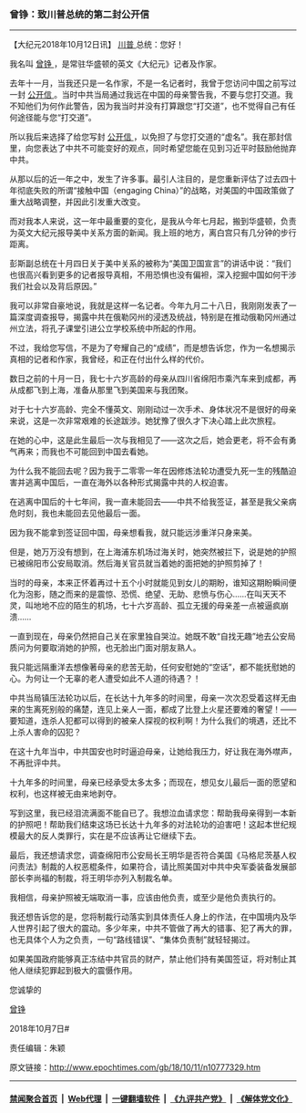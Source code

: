 ### 曾铮：致川普总统的第二封公开信
------------------------

<p>
 【大纪元2018年10月12日讯】
 <a href="http://www.epochtimes.com/gb/tag/%E5%B7%9D%E6%99%AE.html">
  川普
 </a>
 总统：您好！
</p>
<p>
 我名叫
 <a href="http://www.epochtimes.com/gb/tag/%E6%9B%BE%E9%93%AE.html">
  曾铮
 </a>
 ，是常驻华盛顿的英文《大纪元》记者及作家。
</p>
<p>
 去年十一月，当我还只是一名作家，不是一名记者时，我曾于您访问中国之前写过一封
 <a href="http://www.epochtimes.com/gb/tag/%E5%85%AC%E5%BC%80%E4%BF%A1.html">
  公开信
 </a>
 。当时中共当局通过我远在中国的母亲警告我，不要与您打交道。我不知他们为何作此警告，因为我当时并没有打算跟您“打交道”，也不觉得自己有任何途径能与您“打交道”。
</p>
<p>
 所以我后来选择了给您写封
 <a href="http://www.epochtimes.com/gb/tag/%E5%85%AC%E5%BC%80%E4%BF%A1.html">
  公开信
 </a>
 ，以免担了与您打交道的“虚名”。我在那封信里，向您表达了中共不可能变好的观点，同时希望您能在见到习近平时鼓励他抛弃中共。
</p>
<p>
 从那以后的近一年之中，发生了许多事。最引人注目的，是您重新评估了过去四十年彻底失败的所谓“接触中国（engaging China）”的战略，对美国的中国政策做了重大战略调整，并因此引发重大改变。
</p>
<p>
 而对我本人来说，这一年中最重要的变化，是我从今年七月起，搬到华盛顿，负责为英文大纪元报导美中关系方面的新闻。我上班的地方，离白宫只有几分钟的步行距离。
</p>
<p>
 彭斯副总统在十月四日关于美中关系的被称为“美国卫国宣言”的讲话中说：“我们也很高兴看到更多的记者报导真相，不用恐惧也没有偏袒，深入挖掘中国如何干涉我们社会以及背后原因。”
</p>
<p>
 我可以非常自豪地说，我就是这样一名记者。今年九月二十八日，我刚刚发表了一篇深度调查报导，揭露中共在俄勒冈州的浸透及统战，特别是在推动俄勒冈州通过州立法，将孔子课堂引进公立学校系统中所起的作用。
</p>
<p>
 不过，我给您写信，不是为了夸耀自己的“成绩”，而是想告诉您，作为一名想揭示真相的记者和作家，我曾经，和正在付出什么样的代价。
</p>
<p>
 数日之前的十月一日，我七十六岁高龄的母亲从四川省绵阳市乘汽车来到成都，再从成都飞到上海，准备从那里飞到美国来与我团聚。
</p>
<p>
 对于七十六岁高龄、完全不懂英文、刚刚动过一次手术、身体状况不是很好的母亲来说，这是一次非常艰难的长途跋涉。她犹豫了很久才下决心踏上此次旅程。
</p>
<p>
 在她的心中，这是此生最后一次与我相见了——这次之后，她会更老，将不会有勇气再来；而我也不可能回到中国去看她。
</p>
<p>
 为什么我不能回去呢？因为我于二零零一年在因修炼法轮功遭受九死一生的残酷迫害并逃离中国后，一直在海外以各种形式揭露中共的人权迫害。
</p>
<p>
 在逃离中国后的十七年间，我一直未能回去——中共不给我签证，甚至是我父亲病危时刻，我也未能回去见他最后一面。
</p>
<p>
 因为我不能拿到签证回中国，母亲想看我，就只能远涉重洋只身来美。
</p>
<p>
 但是，她万万没有想到，在上海浦东机场过海关时，她突然被拦下，说是她的护照已被绵阳市公安局取消。然后海关官员就当着她的面把她的护照剪掉了！
</p>
<p>
 当时的母亲，本来正怀着再过十五个小时就能见到女儿的期盼，谁知这期盼瞬间便化为泡影，随之而来的是震惊、恐慌、绝望、无助、悲愤与伤心……在叫天天不灵，叫地地不应的陌生的机场，七十六岁高龄、孤立无援的母亲差一点被逼疯崩溃……
</p>
<p>
 一直到现在，母亲仍然把自己关在家里独自哭泣。她既不敢“自找无趣”地去公安局质问为何要取消她的护照，也无脸出门面对朋友熟人。
</p>
<p>
 我只能远隔重洋去想像著母亲的悲苦无助，任何安慰她的“空话”，都不能抚慰她的心。为何让一个无辜的老人遭受如此不人道的待遇？！
</p>
<p>
 中共当局镇压法轮功以后，在长达十九年多的时间里，母亲一次次忍受着这样无由来的生离死别般的痛楚，连见上亲人一面，都成了比登上火星还要难的奢望！——要知道，连杀人犯都可以得到的被亲人探视的权利啊！为什么我们的境遇，还比不上杀人害命的囚犯？
</p>
<p>
 在这十九年当中，中共国安也时时逼迫母亲，让她给我压力，好让我在海外噤声，不再批评中共。
</p>
<p>
 十九年多的时间里，母亲已经承受太多太多；而现在，想见女儿最后一面的愿望和权利，也这样被无由来地剥夺。
</p>
<p>
 写到这里，我已经泪流满面不能自已了。我想泣血请求您：帮助我母亲得到一本新的护照吧！帮助我们结束这场已长达十九年多的对法轮功的迫害吧！这起本世纪规模最大的反人类罪行，实在是不应该再让它继续下去。
</p>
<p>
 最后，我还想请求您，调查绵阳市公安局长王明华是否符合美国《马格尼茨基人权问责法》制裁的人权恶棍条件，如果符合，请比照美国对中共中央军委装备发展部部长李尚福的制裁，将王明华亦列入制裁名单。
</p>
<p>
 我相信，母亲护照被无端取消一事，应该由他负责，或至少是他负责执行的。
</p>
<p>
 我还想告诉您的是，您将制裁行动落实到具体责任人身上的作法，在中国境内及华人世界引起了很大的震动。多少年来，中共不管做了再大的错事、犯了再大的罪，也无具体个人为之负责，一句“路线错误”、“集体负责制”就轻轻揭过。
</p>
<p>
 如果美国政府能够真正冻结中共官员的财产，禁止他们持有美国签证，将对制止其他人继续犯罪起到极大的震慑作用。
</p>
<p>
 您诚挚的
</p>
<p>
 <a href="http://www.epochtimes.com/gb/tag/%E6%9B%BE%E9%93%AE.html">
  曾铮
 </a>
</p>
<p>
 2018年10月7日#
</p>
<p>
 责任编辑：朱颖
</p>

原文链接：http://www.epochtimes.com/gb/18/10/11/n10777329.htm


------------------------
#### [禁闻聚合首页](https://github.com/gfw-breaker/banned-news/blob/master/README.md) &nbsp;|&nbsp; [Web代理](https://github.com/gfw-breaker/open-proxy/blob/master/README.md) &nbsp;|&nbsp; [一键翻墙软件](https://github.com/gfw-breaker/nogfw/blob/master/README.md) &nbsp;|&nbsp; [《九评共产党》](https://github.com/gfw-breaker/9ping.md/blob/master/README.md#九评之一评共产党是什么) &nbsp;|&nbsp; [《解体党文化》](https://github.com/gfw-breaker/jtdwh.md/blob/master/README.md#绪论)